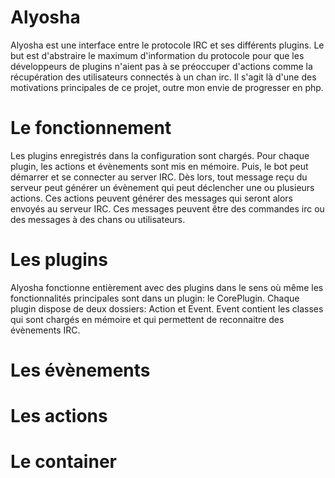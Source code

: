 Alyosha
=======

Alyosha est une interface entre le protocole IRC et ses différents plugins.
Le but est d'abstraire le maximum d'information du protocole pour que les développeurs de plugins n'aient pas à se préoccuper d'actions comme la récupération des utilisateurs connectés à un chan irc.
Il s'agit là d'une des motivations principales de ce projet, outre mon envie de progresser en php.

Le fonctionnement
=================

Les plugins enregistrés dans la configuration sont chargés. Pour chaque plugin, les actions et évènements sont mis en mémoire.
Puis, le bot peut démarrer et se connecter au server IRC. Dès lors, tout message reçu du serveur peut générer un évènement qui peut déclencher une ou plusieurs actions. Ces actions peuvent générer des messages qui seront alors envoyés au serveur IRC.
Ces messages peuvent être des commandes irc ou des messages à des chans ou utilisateurs.

Les plugins
===========
Alyosha fonctionne entièrement avec des plugins dans le sens où même les fonctionnalités principales sont dans un plugin: le CorePlugin.
Chaque plugin dispose de deux dossiers: Action et Event. Event contient les classes qui sont chargés en mémoire et qui permettent de reconnaitre des évènements IRC.

Les évènements
==============

Les actions
===========

Le container
============

